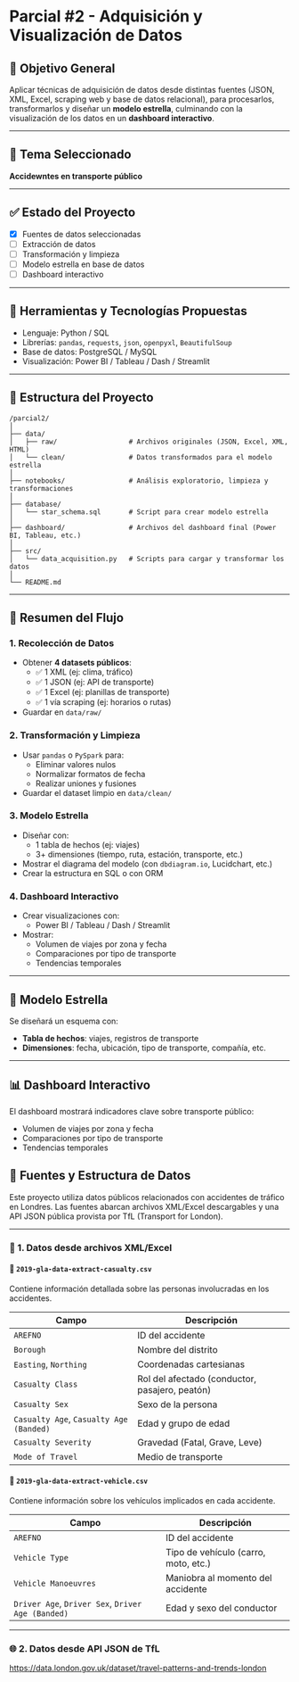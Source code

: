# Parcial #2 - Adquisición y Visualización de Datos

## 🎯 Objetivo General

Aplicar técnicas de adquisición de datos desde distintas fuentes (JSON, XML, Excel, scraping web y base de datos relacional), para procesarlos, transformarlos y diseñar un **modelo estrella**, culminando con la visualización de los datos en un **dashboard interactivo**.

---

## 📌 Tema Seleccionado

**Accidewntes en transporte público**

---

## ✅ Estado del Proyecto

- [x] Fuentes de datos seleccionadas
- [ ] Extracción de datos
- [ ] Transformación y limpieza
- [ ] Modelo estrella en base de datos
- [ ] Dashboard interactivo

---

## 🔧 Herramientas y Tecnologías Propuestas
- Lenguaje: Python / SQL
- Librerías: `pandas`, `requests`, `json`, `openpyxl`, `BeautifulSoup`
- Base de datos: PostgreSQL / MySQL
- Visualización: Power BI / Tableau / Dash / Streamlit

---

## 📁 Estructura del Proyecto

```
/parcial2/
│
├── data/
│   ├── raw/                  # Archivos originales (JSON, Excel, XML, HTML)
│   └── clean/                # Datos transformados para el modelo estrella
│
├── notebooks/                # Análisis exploratorio, limpieza y transformaciones
│
├── database/
│   └── star_schema.sql       # Script para crear modelo estrella
│
├── dashboard/                # Archivos del dashboard final (Power BI, Tableau, etc.)
│
├── src/
│   └── data_acquisition.py   # Scripts para cargar y transformar los datos
│
└── README.md
```

---

## 🔁 Resumen del Flujo

### 1. Recolección de Datos
- Obtener **4 datasets públicos**:
  - ✅ 1 XML (ej: clima, tráfico)
  - ✅ 1 JSON (ej: API de transporte)
  - ✅ 1 Excel (ej: planillas de transporte)
  - ✅ 1 vía scraping (ej: horarios o rutas)
- Guardar en `data/raw/`

### 2. Transformación y Limpieza
- Usar `pandas` o `PySpark` para:
  - Eliminar valores nulos
  - Normalizar formatos de fecha
  - Realizar uniones y fusiones
- Guardar el dataset limpio en `data/clean/`

### 3. Modelo Estrella
- Diseñar con:
  - 1 tabla de hechos (ej: viajes)
  - 3+ dimensiones (tiempo, ruta, estación, transporte, etc.)
- Mostrar el diagrama del modelo (con `dbdiagram.io`, Lucidchart, etc.)
- Crear la estructura en SQL o con ORM

### 4. Dashboard Interactivo
- Crear visualizaciones con:
  - Power BI / Tableau / Dash / Streamlit
- Mostrar:
  - Volumen de viajes por zona y fecha
  - Comparaciones por tipo de transporte
  - Tendencias temporales

---

## 🧠 Modelo Estrella

Se diseñará un esquema con:
- **Tabla de hechos**: viajes, registros de transporte
- **Dimensiones**: fecha, ubicación, tipo de transporte, compañía, etc.

---

## 📊 Dashboard Interactivo

El dashboard mostrará indicadores clave sobre transporte público:
- Volumen de viajes por zona y fecha
- Comparaciones por tipo de transporte
- Tendencias temporales

## 📂 Fuentes y Estructura de Datos

Este proyecto utiliza datos públicos relacionados con accidentes de tráfico en Londres. Las fuentes abarcan archivos XML/Excel descargables y una API JSON pública provista por TfL (Transport for London).

---

### 📄 1. Datos desde archivos XML/Excel

#### 🔹 `2019-gla-data-extract-casualty.csv`

Contiene información detallada sobre las personas involucradas en los accidentes.

| Campo | Descripción |
|-------|-------------|
| `AREFNO` | ID del accidente |
| `Borough` | Nombre del distrito |
| `Easting`, `Northing` | Coordenadas cartesianas |
| `Casualty Class` | Rol del afectado (conductor, pasajero, peatón) |
| `Casualty Sex` | Sexo de la persona |
| `Casualty Age`, `Casualty Age (Banded)` | Edad y grupo de edad |
| `Casualty Severity` | Gravedad (Fatal, Grave, Leve) |
| `Mode of Travel` | Medio de transporte |

#### 🔹 `2019-gla-data-extract-vehicle.csv`

Contiene información sobre los vehículos implicados en cada accidente.

| Campo | Descripción |
|-------|-------------|
| `AREFNO` | ID del accidente |
| `Vehicle Type` | Tipo de vehículo (carro, moto, etc.) |
| `Vehicle Manoeuvres` | Maniobra al momento del accidente |
| `Driver Age`, `Driver Sex`, `Driver Age (Banded)` | Edad y sexo del conductor |

---

### 🌐 2. Datos desde API JSON de TfL
https://data.london.gov.uk/dataset/travel-patterns-and-trends-london